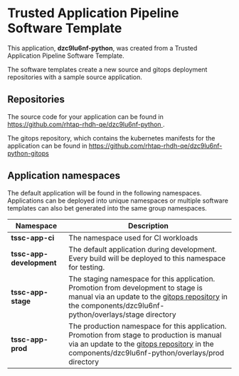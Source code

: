 # Trusted Application Pipeline Software Template

This application, **dzc9lu6nf-python**, was created from a Trusted Application Pipeline Software Template.

The software templates create a new source and gitops deployment repositories with a sample source application. 

## Repositories

The source code for your application can be found in [https://github.com/rhtap-rhdh-qe/dzc9lu6nf-python ](https://github.com/rhtap-rhdh-qe/dzc9lu6nf-python ).
 
The gitops repository, which contains the kubernetes manifests for the application can be found in 
[https://github.com/rhtap-rhdh-qe/dzc9lu6nf-python-gitops ](https://github.com/rhtap-rhdh-qe/dzc9lu6nf-python-gitops ) 

## Application namespaces 

The default application will be found in the following namespaces. Applications can be deployed into unique namespaces or multiple software templates can also bet generated into the same group namespaces.  

|  Namespace   |  Description   |  
| -------- | -------- |
| **tssc-app-ci** | The namespace used for CI workloads |
| **tssc-app-development** | The default application during development. Every build will be deployed to this namespace for testing. |
| **tssc-app-stage** | The staging namespace for this application. Promotion from development to stage is manual via an update to the [gitops repository](https://github.com/rhtap-rhdh-qe/dzc9lu6nf-python-gitops ) in the components/dzc9lu6nf-python/overlays/stage directory |
| **tssc-app-prod** | The production namespace for this application. Promotion from stage to production is manual via an update to the [gitops repository](https://github.com/rhtap-rhdh-qe/dzc9lu6nf-python-gitops ) in the components/dzc9lu6nf-python/overlays/prod directory |